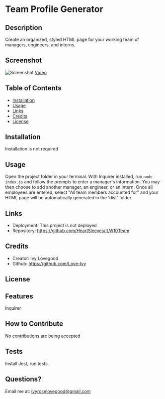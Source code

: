 # Team Profile Generator

## Description

Create an organized, styled HTML page for your working team of managers, engineers, and interns.

## Screenshot

![Screenshot](./assets/screenshot)
[Video](https://drive.google.com/file/d/13NBMvNSEF7Nxj7hZjia8g_QPWZTdrRYc/view?usp=sharing)

## Table of Contents

- [Installation](#installation)
- [Usage](#usage)
- [Links](#links)
- [Credits](#credits)
- [License](#license)

## Installation

Installation is not required

## Usage

Open the project folder in your terminal. With Inquirer installed, run `node index.js` and follow the prompts to enter a manager's information. You may then choose to add another manager, an engineer, or an intern. Once all employees are entered, select "All team members accounted for" and your HTML page will be automatically generated in the 'dist' folder.

## Links

- Deployment: This project is not deployed
- Repository: https://github.com/HeartSleeves/ILW10Team

## Credits

- Creator: Ivy Lovegood
- Github: https://github.com/Love-Ivy

## License

## Features

Inquirer

## How to Contribute

No contributions are being accepted

## Tests

Install Jest, run tests.

## Questions?

Email me at: ivyroselovegood@gmail.com
